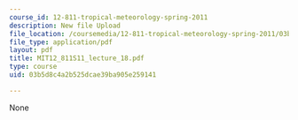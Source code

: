 ```yaml
---
course_id: 12-811-tropical-meteorology-spring-2011
description: New file Upload
file_location: /coursemedia/12-811-tropical-meteorology-spring-2011/03b5d8c4a2b525dcae39ba905e259141_MIT12_811S11_lecture_18.pdf
file_type: application/pdf
layout: pdf
title: MIT12_811S11_lecture_18.pdf
type: course
uid: 03b5d8c4a2b525dcae39ba905e259141

---
```

None
